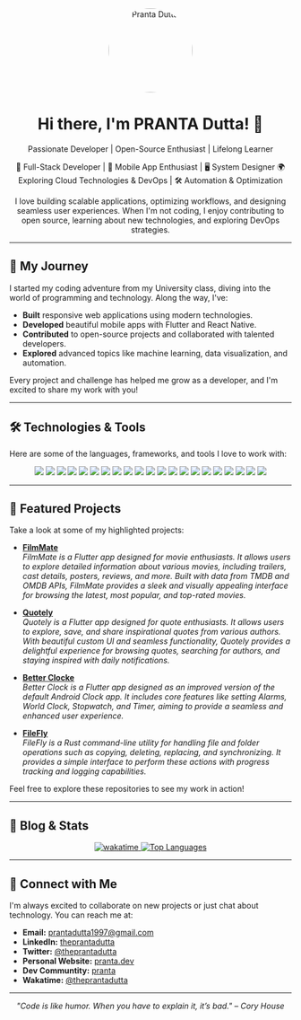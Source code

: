 <div align="center">
  <img src="https://pranta.dev/profile.png" alt="Pranta Dutta" width="150" height="150" style="border-radius: 50%; object-fit: cover;"/>

  <h1>Hi there, I'm PRANTA Dutta! 👋</h1>
  <p>
    Passionate Developer | Open-Source Enthusiast | Lifelong Learner  
  </p>
  <p>
    🚀 Full-Stack Developer | 📱 Mobile App Enthusiast | 🖥️ System Designer  
    🌍 Exploring Cloud Technologies & DevOps | 🛠️ Automation & Optimization  
  </p>
  <p>
    I love building scalable applications, optimizing workflows, and designing seamless user experiences.  
    When I'm not coding, I enjoy contributing to open source, learning about new technologies, and exploring DevOps strategies.
  </p>
</div>

---

## 🚀 My Journey

I started my coding adventure from my University class, diving into the world of programming and technology. Along the way, I've:
- **Built** responsive web applications using modern technologies.
- **Developed** beautiful mobile apps with Flutter and React Native.
- **Contributed** to open-source projects and collaborated with talented developers.
- **Explored** advanced topics like machine learning, data visualization, and automation.

Every project and challenge has helped me grow as a developer, and I'm excited to share my work with you!

---

## 🛠️ Technologies & Tools

Here are some of the languages, frameworks, and tools I love to work with:


<div align="center">
  
  <img src="https://img.shields.io/badge/Python-3776AB?style=flat&logo=python&logoColor=white" />
  <img src="https://img.shields.io/badge/JavaScript-F7DF1E?style=flat&logo=javascript&logoColor=black" />
  <img src="https://img.shields.io/badge/React-20232A?style=flat&logo=react&logoColor=61DAFB" />
  <img src="https://img.shields.io/badge/Node.js-339933?style=flat&logo=node.js&logoColor=white" />
  <img src="https://img.shields.io/badge/Docker-2496ED?style=flat&logo=docker&logoColor=white" />
  <img src="https://img.shields.io/badge/Flutter-02569B?style=flat&logo=flutter&logoColor=white" />
  <img src="https://img.shields.io/badge/Dart-0175C2?style=flat&logo=dart&logoColor=white" />
  <img src="https://img.shields.io/badge/Cloud_Computing-4285F4?style=flat&logo=google-cloud&logoColor=white" />
  <img src="https://img.shields.io/badge/Kubernetes-326CE5?style=flat&logo=kubernetes&logoColor=white" />
  <img src="https://img.shields.io/badge/React_Native-20232A?style=flat&logo=react&logoColor=61DAFB" />
  <img src="https://img.shields.io/badge/TypeScript-3178C6?style=flat&logo=typescript&logoColor=white" />
  <img src="https://img.shields.io/badge/Kotlin-0095D5?style=flat&logo=kotlin&logoColor=white" />
  <img src="https://img.shields.io/badge/Next.js-000000?style=flat&logo=next.js&logoColor=white" />
  <img src="https://img.shields.io/badge/API-FF4500?style=flat&logo=postman&logoColor=white" />
  <img src="https://img.shields.io/badge/ASP.NET_Core-512BD4?style=flat&logo=dot-net&logoColor=white" />
  <img src="https://img.shields.io/badge/Git-F05032?style=flat&logo=git&logoColor=white" />
  <img src="https://img.shields.io/badge/PostgreSQL-336791?style=flat&logo=postgresql&logoColor=white" />
  <img src="https://img.shields.io/badge/SQL_Server-CC2927?style=flat&logo=microsoft-sql-server&logoColor=white" />
  <img src="https://img.shields.io/badge/Go-00ADD8?style=flat&logo=go&logoColor=white" />
  <img src="https://img.shields.io/badge/Rust-000000?style=flat&logo=rust&logoColor=white" />
  <img src="https://img.shields.io/badge/Microservices-6f42c1?style=flat" />

</div>



---

## 📁 Featured Projects

Take a look at some of my highlighted projects:

- [**FilmMate**](https://github.com/theprantadutta/filmmate_flutter_app)  
  *FilmMate is a Flutter app designed for movie enthusiasts. It allows users to explore detailed information about various movies, including trailers, cast details, posters, reviews, and more. Built with data from TMDB and OMDB APIs, FilmMate provides a sleek and visually appealing interface for browsing the latest, most popular, and top-rated movies.*

- [**Quotely**](https://github.com/theprantadutta/project_flutter_app)  
  *Quotely is a Flutter app designed for quote enthusiasts. It allows users to explore, save, and share inspirational quotes from various authors. With beautiful custom UI and seamless functionality, Quotely provides a delightful experience for browsing quotes, searching for authors, and staying inspired with daily notifications.*

- [**Better Clocke**](https://github.com/theprantadutta/better_clock_flutter_app)  
  *Better Clock is a Flutter app designed as an improved version of the default Android Clock app. It includes core features like setting Alarms, World Clock, Stopwatch, and Timer, aiming to provide a seamless and enhanced user experience.*

- [**FileFly**](https://github.com/theprantadutta/filefly)  
  *FileFly is a Rust command-line utility for handling file and folder operations such as copying, deleting, replacing, and synchronizing. It provides a simple interface to perform these actions with progress tracking and logging capabilities.*

Feel free to explore these repositories to see my work in action!

---

## 📝 Blog & Stats

<div align="center">
  <a href="https://wakatime.com/@7f7f07a4-92f5-46b1-a2e7-4b621eb779b9">
    <img src="https://wakatime.com/badge/user/7f7f07a4-92f5-46b1-a2e7-4b621eb779b9.svg" alt="wakatime" />
  </a>

  <!-- <a href="https://github.com/theprantadutta">
    <img src="https://github-readme-stats.vercel.app/api?username=theprantadutta&show_icons=true&theme=radical" alt="GitHub Stats" />
  </a> -->

  <a href="https://github.com/theprantadutta">
    <img src="https://github-readme-stats.vercel.app/api/top-langs/?username=theprantadutta&layout=compact&theme=radical" alt="Top Languages" />
  </a>
</div>


---

## 🤝 Connect with Me

I'm always excited to collaborate on new projects or just chat about technology. You can reach me at:

- **Email:** [prantadutta1997@gmail.com](mailto:prantadutta1997@gmail.com)
- **LinkedIn:** [theprantadutta](https://www.linkedin.com/in/theprantadutta)
- **Twitter:** [@theprantadutta](https://twitter.com/theprantadutta)
- **Personal Website:** [pranta.dev](https://pranta.dev)
- **Dev Communtity:** [pranta](https://dev.to/pranta)
- **Wakatime:** [@theprantadutta](https://wakatime.com/@theprantadutta)

---

<div align="center">
  <i>"Code is like humor. When you have to explain it, it’s bad." – Cory House</i>
</div>
